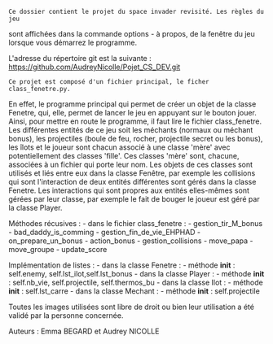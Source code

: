     Ce dossier contient le projet du space invader revisité. Les règles du jeu 
sont affichées dans la commande options - à propos, de la fenêtre du jeu lorsque 
vous démarrez le programme.

L'adresse du répertoire git est la suivante : 
    https://github.com/AudreyNicolle/Pojet_CS_DEV.git
    
    Ce projet est composé d'un fichier principal, le ficher class_fenetre.py. 
En effet, le programme principal qui permet de créer un objet de la classe 
Fenetre, qui, elle, permet de lancer le jeu en appuyant sur le bouton 
jouer. Ainsi, pour mettre en route le programme, il faut lire le fichier 
class_fenetre.
    Les différentes entités de ce jeu soit les méchants (normaux ou méchant bonus), 
les projectiles (boule de feu, rocher, projectile secret ou les bonus), les 
îlots et le joueur sont chacun associé à une classe 'mère' avec potentiellement 
des classes 'fille'. 
    Ces classes 'mère' sont, chacune, associées à un fichier qui porte leur nom. 
Les objets de ces classes sont utilisés et liés entre eux dans la classe 
Fenêtre, par exemple les collisions qui sont l'interaction de deux 
entités différentes sont gérés dans la classe Fenetre.
    Les interactions qui sont propres aux entités elles-mêmes sont gérées par 
leur classe, par exemple le fait de bouger le joueur est géré par la classe 
Player.

Méthodes récusives : 
    - dans le fichier class_fenetre : - gestion_tir_M_bonus
                                      - bad_daddy_is_comming
                                      - gestion_fin_de_vie_EHPHAD
                                      - on_prepare_un_bonus
                                      - action_bonus
                                      - gestion_collisions
                                      - move_papa
                                      - move_groupe
                                      - update_score

Implémentation de listes : 
     - dans la classe Fenetre : - méthode __init__ : self.enemy, 
                                             self.lst_ilot,self.lst_bonus
     - dans la classe Player :  - méthode __init__ : self.nb_vie,
                                     self.projectile, self.thermos_bu
     - dans la classe Ilot :  - méthode __init__ : self.lst_carre
     - dans la classe Mechant :  - méthode __init__ : self.projectile
               
                                      
Toutes les images utilisées sont libre de droit ou bien leur utilisation a été
validé par la personne concernée.

Auteurs : Emma BEGARD et Audrey NICOLLE 
